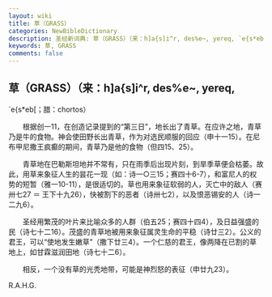 ```yaml
---
layout: wiki
title: 草（GRASS）
categories: NewBibleDictionary
description: 圣经新词典: 草（GRASS）（来：h]a{s]i^r, des%e~, yereq, `e{s*eb[；腊：chortos）
keywords: 草, GRASS
comments: false
---
```


## 草（GRASS）（来：h]a{s]i^r, des%e~, yereq,

`e{s*eb[；腊：chortos）

　　根据创一11，在创造记录提到的“第三日”，地长出了青草。在应许之地，青草乃是牛的食物。神会使田野长出青草，作为对选民顺服的回应（申十一15）。在尼布甲尼撒王疯癫的期间，青草乃是他的食物（但四15、25）。

　　青草地在巴勒斯坦地并不常有，只在雨季后出现片刻，到旱季草便会枯萎。故此，用草来象征人生的昙花一现（如：诗一○三15；赛四十6-7），和富尼人的权势的短暂（雅一10-11），是很适切的。草也用来象征软弱的人，灭亡中的敌人（赛卅七27 ＝ 王下十九26），快被割下的恶者（诗卅七2），以及恨恶锡安的人（诗一二九6）。

　　圣经用繁茂的叶片来比喻众多的人群（伯五25；赛四十四4），及日益强盛的民（诗七十二16）。茂盛的青草地被用来象征属灵生命的平稳（诗廿三2）。公义的君王，可以“使地发生嫩草”（撒下廿三4）。一个仁慈的君王，像两降在已割的草地上，如甘霖滋润田地（诗七十二6）。

　　相反，一个没有草的光秃地带，可能是神烈怒的表征（申廿九23）。

R.A.H.G.








